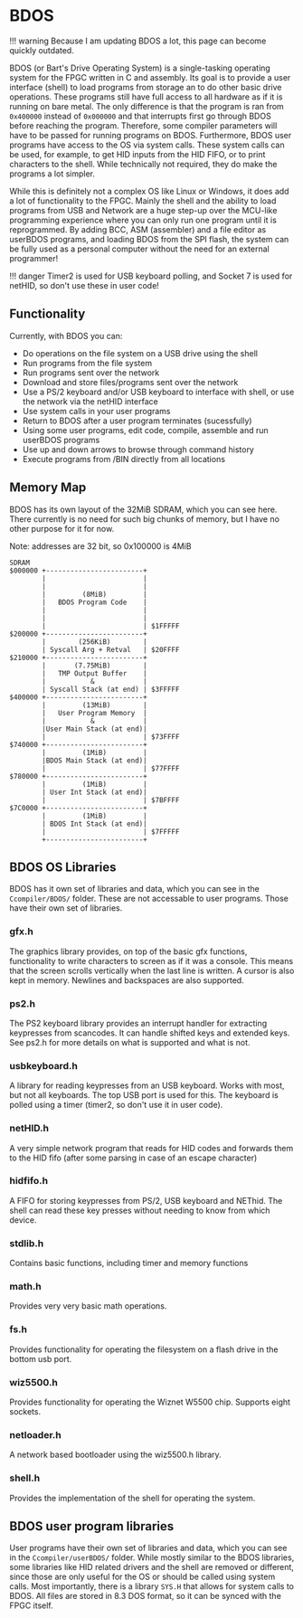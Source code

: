 # BDOS

!!! warning
    Because I am updating BDOS a lot, this page can become quickly outdated.

BDOS (or Bart's Drive Operating System) is a single-tasking operating system for the FPGC written in C and assembly. Its goal is to provide a user interface (shell) to load programs from storage an to do other basic drive operations. These programs still have full access to all hardware as if it is running on bare metal. The only difference is that the program is ran from `0x400000` instead of `0x000000` and that interrupts first go through BDOS before reaching the program. Therefore, some compiler parameters will have to be passed for running programs on BDOS. Furthermore, BDOS user programs have access to the OS via system calls. These system calls can be used, for example, to get HID inputs from the HID FIFO, or to print characters to the shell. While technically not required, they do make the programs a lot simpler.

While this is definitely not a complex OS like Linux or Windows, it does add a lot of functionality to the FPGC. Mainly the shell and the ability to load programs from USB and Network are a huge step-up over the MCU-like programming experience where you can only run one program until it is reprogrammed. By adding BCC, ASM (assembler) and a file editor as userBDOS programs, and loading BDOS from the SPI flash, the system can be fully used as a personal computer without the need for an external programmer!

!!! danger
    Timer2 is used for USB keyboard polling, and Socket 7 is used for netHID, so don't use these in user code!

## Functionality
Currently, with BDOS you can:
- Do operations on the file system on a USB drive using the shell
- Run programs from the file system
- Run programs sent over the network
- Download and store files/programs sent over the network
- Use a PS/2 keyboard and/or USB keyboard to interface with shell, or use the network via the netHID interface
- Use system calls in your user programs
- Return to BDOS after a user program terminates (sucessfully)
- Using some user programs, edit code, compile, assemble and run userBDOS programs
- Use up and down arrows to browse through command history
- Execute programs from /BIN directly from all locations


## Memory Map
BDOS has its own layout of the 32MiB SDRAM, which you can see here. There currently is no need for such big chunks of memory, but I have no other purpose for it for now.

Note: addresses are 32 bit, so 0x100000 is 4MiB

``` text
SDRAM
$000000 +------------------------+
        |                        |
        |                        |
        |         (8MiB)         |
        |   BDOS Program Code    |
        |                        |
        |                        |
        |                        | $1FFFFF
$200000 +------------------------+
        |        (256KiB)        |
        | Syscall Arg + Retval   | $20FFFF
$210000 +------------------------+
        |       (7.75MiB)        |
        |   TMP Output Buffer    |
        |           &            |
        | Syscall Stack (at end) | $3FFFFF
$400000 +------------------------+
        |         (13MiB)        |
        |   User Program Memory  |
        |           &            |
        |User Main Stack (at end)|
        |                        | $73FFFF
$740000 +------------------------+
        |         (1MiB)         |
        |BDOS Main Stack (at end)|
        |                        | $77FFFF
$780000 +------------------------+
        |         (1MiB)         |
        | User Int Stack (at end)|
        |                        | $7BFFFF
$7C0000 +------------------------+
        |         (1MiB)         |
        | BDOS Int Stack (at end)|
        |                        | $7FFFFF
        +------------------------+

```


## BDOS OS Libraries
BDOS has it own set of libraries and data, which you can see in the `Ccompiler/BDOS/` folder. These are not accessable to user programs. Those have their own set of libraries.

### gfx.h
The graphics library provides, on top of the basic gfx functions, functionality to write characters to screen as if it was a console. This means that the screen scrolls vertically when the last line is written. A cursor is also kept in memory. Newlines and backspaces are also supported.

### ps2.h
The PS2 keyboard library provides an interrupt handler for extracting keypresses from scancodes. It can handle shifted keys and extended keys. See ps2.h for more details on what is supported and what is not.

### usbkeyboard.h
A library for reading keypresses from an USB keyboard. Works with most, but not all keyboards. The top USB port is used for this. The keyboard is polled using a timer (timer2, so don't use it in user code).

### netHID.h
A very simple network program that reads for HID codes and forwards them to the HID fifo (after some parsing in case of an escape character)

### hidfifo.h
A FIFO for storing keypresses from PS/2, USB keyboard and NEThid. The shell can read these key presses without needing to know from which device.

### stdlib.h
Contains basic functions, including timer and memory functions

### math.h
Provides very very basic math operations.

### fs.h
Provides functionality for operating the filesystem on a flash drive in the bottom usb port.

### wiz5500.h
Provides functionality for operating the Wiznet W5500 chip. Supports eight sockets.

### netloader.h
A network based bootloader using the wiz5500.h library.

### shell.h
Provides the implementation of the shell for operating the system.


## BDOS user program libraries
User programs have their own set of libraries and data, which you can see in the `Ccompiler/userBDOS/` folder. While mostly similar to the BDOS libraries, some libraries like HID related drivers and the shell are removed or different, since those are only useful for the OS or should be called using system calls. Most importantly, there is a library `SYS.H` that allows for system calls to BDOS. All files are stored in 8.3 DOS format, so it can be synced with the FPGC itself.

